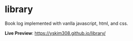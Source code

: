 # library
Book log implemented with vanlla javascript, html, and css. 

**Live Preview**: https://yskim308.github.io/library/
